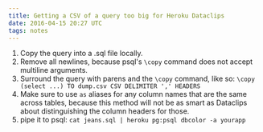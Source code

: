 ```yaml
---
title: Getting a CSV of a query too big for Heroku Dataclips
date: 2016-04-15 20:27 UTC
tags: notes
---
```


1. Copy the query into a .sql file locally.
2. Remove all newlines, because psql's `\copy` command does not accept multiline arguments.
3. Surround the query with parens and the `\copy` command, like so: `\copy (select ...) TO dump.csv CSV DELIMITER ',' HEADERS`
4. Make sure to use `as` aliases for any column names that are the same across tables, because this method will not be as smart as Dataclips about distinguishing the column headers for those.
5. pipe it to psql: `cat jeans.sql | heroku pg:psql dbcolor -a yourapp`



